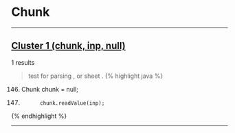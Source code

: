 # Chunk

***

## [Cluster 1 (chunk, inp, null)](./1)
1 results
> test for parsing , or sheet . 
{% highlight java %}
146. Chunk chunk = null;
175.           chunk.readValue(inp);
{% endhighlight %}

***

